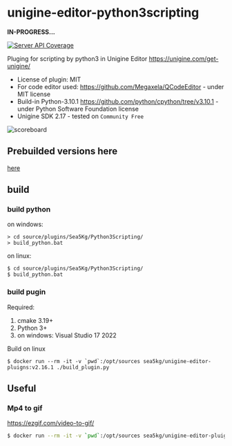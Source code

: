 # unigine-editor-python3scripting

**IN-PROGRESS...**

[![Server API Coverage](https://img.shields.io/badge/Unigine-2.17-yellow.svg)](https://developer.unigine.com/en/docs/2.17/)

Pluging for scripting by python3 in Unigine Editor https://unigine.com/get-unigine/

* License of plugin: MIT
* For code editor used: https://github.com/Megaxela/QCodeEditor - under MIT license
* Build-in Python-3.10.1 https://github.com/python/cpython/tree/v3.10.1 - under Python Software Foundation license
* Unigine SDK 2.17 - tested on `Community Free`

![scoreboard](preview.gif)

## Prebuilded versions here

[here](https://sea-kg.com/files/unigine-plugins/UnigineEditorPlugin_Python3Scripting/v2.17/)


## build

### build python

on windows:
```
> cd source/plugins/Sea5Kg/Python3Scripting/
> build_python.bat
```

on linux:
```
$ cd source/plugins/Sea5Kg/Python3Scripting/
$ build_python.bat
```

### build pugin

Required:
1. cmake 3.19+
2. Python 3+
3. on windows: Visual Studio 17 2022

Build on linux

```
$ docker run --rm -it -v `pwd`:/opt/sources sea5kg/unigine-editor-pluigns:v2.16.1 ./build_plugin.py
```


## Useful

### Mp4 to gif

https://ezgif.com/video-to-gif/


```bash
$ docker run --rm -it -v `pwd`:/opt/sources sea5kg/unigine-editor-pluigns:v2.16.1 ./build_plugin.py
```



